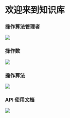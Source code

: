 # 欢迎来到知识库

### 操作算法管理者
  <a href="-----">
  <img src = "https://user-images.githubusercontent.com/113756063/195589564-594382f0-f720-4beb-963b-370ecfa053af.png"/>
  </a>

### 操作数
  <a href="-----">
  <img src = "https://user-images.githubusercontent.com/113756063/195589459-f4aaa091-2386-48c1-8fff-7bd914925e2c.png"/>
  </a>

### 操作算法
  <a href="-----">
  <img src = "https://user-images.githubusercontent.com/113756063/195589413-4f7e2bba-850c-49fa-92f0-dce659269156.png"/>
  </a>

### API 使用文档
  <a href="-----">
  <img src = "https://user-images.githubusercontent.com/113756063/195589613-8ed410a8-b90b-4fc5-a296-069a31b69cc5.png"/>
  </a>
